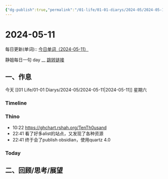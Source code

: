 ```yaml
---
{"dg-publish":true,"permalink":"/01-life/01-01-diarys/2024-05/2024-05-11/","tags":["Diary","10k原创"]}
---
```



# 2024-05-11
每日更新(单词)::
[今日单词（2024-05-11）](https://www.123pan.com/s/FckCjv-cjUUA.html)

静姐每日一句 day __
[跳转链接](https://www.123pan.com/FileView?fileId=5435933&shareKey=FckCjv-cjUUA&sharePwd=)


## 一、作息
今天 [[01 Life/01-01 Diarys/2024-05/2024-05-11\|2024-05-11]] 星期六

### Timeline

### Thino
- 10:22 https://ghchart.rshah.org/TenTh0usand 
- 22:41 看了好多alist的站点，又发现了各种资源 
- 22:41 终于会了publish obsidian，使用quartz 4.0 

### Today



## 二、回顾/思考/展望







